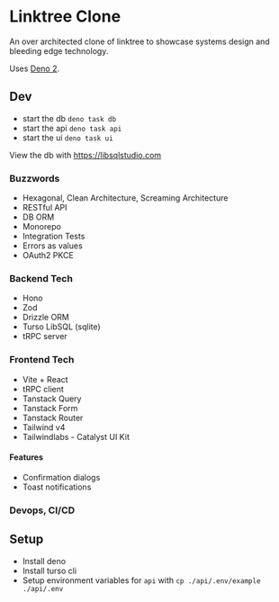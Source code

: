 # Linktree Clone

An over architected clone of linktree to showcase systems design and bleeding
edge technology.

Uses [Deno 2](https://deno.com/).

## Dev

- start the db `deno task db`
- start the api `deno task api`
- start the ui `deno task ui`

View the db with https://libsqlstudio.com

### Buzzwords

- Hexagonal, Clean Architecture, Screaming Architecture
- RESTful API
- DB ORM
- Monorepo
- Integration Tests
- Errors as values
- OAuth2 PKCE

### Backend Tech

- Hono
- Zod
- Drizzle ORM
- Turso LibSQL (sqlite)
- tRPC server

### Frontend Tech

- Vite + React
- tRPC client
- Tanstack Query
- Tanstack Form
- Tanstack Router
- Tailwind v4
- Tailwindlabs - Catalyst UI Kit

#### Features

- Confirmation dialogs
- Toast notifications

### Devops, CI/CD

## Setup

- Install deno
- Install turso cli
- Setup environment variables for `api` with `cp ./api/.env/example ./api/.env`
